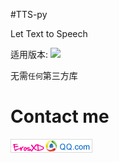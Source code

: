 #TTS-py 

Let Text to Speech

适用版本:
![](https://img.shields.io/badge/Python-2.7-brightgreen.svg)

无需`任何`第三方库
# Contact me 
![](image/email_image.png)

